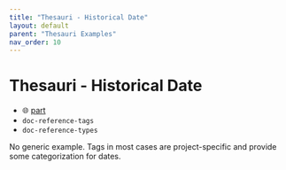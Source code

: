 ```yaml
---
title: "Thesauri - Historical Date"
layout: default
parent: "Thesauri Examples"
nav_order: 10
---
```


# Thesauri - Historical Date

- 🌐 [part](https://github.com/vedph/cadmus-general/blob/master/docs/historical-date.md)
- `doc-reference-tags`
- `doc-reference-types`

No generic example. Tags in most cases are project-specific and provide some categorization for dates.
